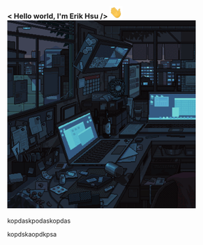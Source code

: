 <h3> < Hello world, I'm Erik Hsu</a> /> <img src="https://raw.githubusercontent.com/ABSphreak/ABSphreak/master/gifs/Hi.gif" width="30px"> <img src="/media/gif3.gif"> </h3>
<p>
kopdaskpodaskopdas


kopdskaopdkpsa
</p>
